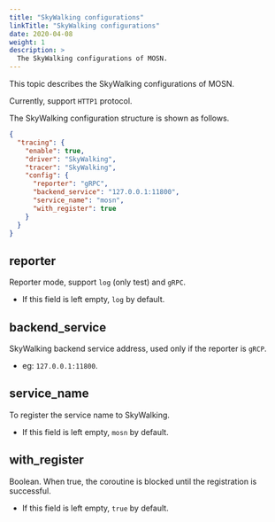 ```yaml
---
title: "SkyWalking configurations"
linkTitle: "SkyWalking configurations"
date: 2020-04-08
weight: 1
description: >
  The SkyWalking configurations of MOSN.
---
```


This topic describes the SkyWalking configurations of MOSN.

Currently, support `HTTP1` protocol.

The SkyWalking configuration structure is shown as follows.

```json
{
  "tracing": {
    "enable": true,
    "driver": "SkyWalking",
    "tracer": "SkyWalking",
    "config": {
      "reporter": "gRPC",
      "backend_service": "127.0.0.1:11800",
      "service_name": "mosn",
      "with_register": true
    }
  }
}
```

## reporter

Reporter mode, support `log` (only test) and `gRPC`. <br>
- If this field is left empty, `log` by default.

## backend_service

SkyWalking backend service address, used only if the reporter is `gRCP`. <br>
- eg: `127.0.0.1:11800`.

## service_name

To register the service name to SkyWalking. <br>
- If this field is left empty, `mosn` by default.

## with_register

Boolean. When true, the coroutine is blocked until the registration is successful. <br>
- If this field is left empty, `true` by default.